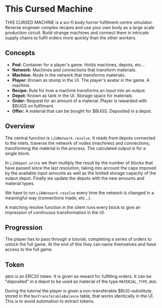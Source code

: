 # This Cursed Machine

THIS CURSED MACHINE is a sci-fi body horror fulfilment centre simulator. Reverse engineer complex recipes and use your own body as a large scale production circuit. Build strange machines and connect them in intricate supply chains to fulfil orders more quickly than the other workers.

## Concepts

- **Pod:** Container for a player's game. Holds machines, depots, etc...
- **Network:** Machines and connections that transform materials.
- **Machine:** Node in the network that transforms materials.
- **Player:** Known as stump in the UI. The player's avatar in the game. A machine.
- **Recipe:** Rule for how a machine transforms an input into an output.
- **Depot:** Known as tank in the UI. Storage space for materials.
- **Order:** Request for an amount of a material. Player is rewarded with $BUGS on fulfilment.  
- **Offer:** A material that can be bought for $BUGS. Deposited in a depot.

## Overview

The central function is `LibNetwork.resolve`. It reads from depots connected to the inlets, traverse the network of nodes (machines) and connections, transforming the material in the process. The calculated output is for a single block. 

In `LibDepot.write` we then multiply the result by the number of blocks that have passed since the last resolution, taking into account the caps imposed by the available input amounts as well as the limited storage capacity of the output depot. Finally we update the depots with the new amounts and material types.

We have to run `LibNetwork.resolve` every time the network is changed in a meaningful way (connections made, etc...).

A matching resolve function in the client runs every block to give an impression of continuous transformation in the UI.

## Progression

The player has to pass through a tutorial, completing a series of orders to unlock the full game. At the end of this they can name themselves and have access to the full game.

## Token

`$BUG` is an ERC20 token. It is given as reward for fulfilling orders. It can be "deposited" in a depot to be used as material of the type `MATERIAL_TYPE.BUG`.

During the tutorial the player is given a non-transferable $BUG-substitute, stored in the `NonTransferableBalance` table, that works identically in the UI. This is to avoid automation to extract tokens.
